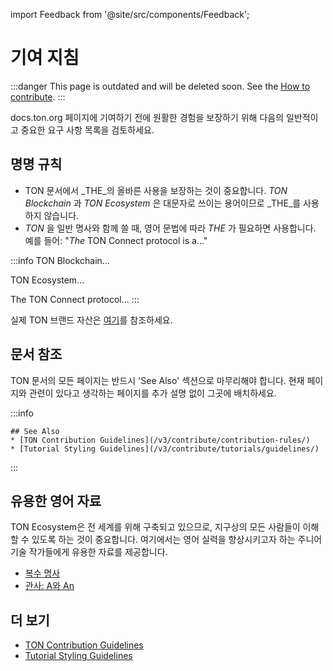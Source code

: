 import Feedback from '@site/src/components/Feedback';

# 기여 지침

:::danger
This page is outdated and will be deleted soon.
See the [How to contribute](/v3/contribute/).
:::

docs.ton.org 페이지에 기여하기 전에 원활한 경험을 보장하기 위해 다음의 일반적이고 중요한 요구 사항 목록을 검토하세요.

## 명명 규칙

- TON 문서에서 _THE_의 올바른 사용을 보장하는 것이 중요합니다. *TON Blockchain* 과 *TON Ecosystem* 은 대문자로 쓰이는 용어이므로 _THE_를 사용하지 않습니다.
- *TON* 을 일반 명사와 함께 쓸 때, 영어 문법에 따라 *THE* 가 필요하면 사용합니다. 예를 들어: "*The* TON Connect protocol is a..."

:::info
TON Blockchain...

TON Ecosystem...

The TON Connect protocol...
:::

실제 TON 브랜드 자산은 [여기](https://ton.org/en/brand-assets)를 참조하세요.

## 문서 참조

TON 문서의 모든 페이지는 반드시 'See Also' 섹션으로 마무리해야 합니다. 현재 페이지와 관련이 있다고 생각하는 페이지를 추가 설명 없이 그곳에 배치하세요.

:::info

```
## See Also
* [TON Contribution Guidelines](/v3/contribute/contribution-rules/)
* [Tutorial Styling Guidelines](/v3/contribute/tutorials/guidelines/)
```

:::

## 유용한 영어 자료

TON Ecosystem은 전 세계를 위해 구축되고 있으므로, 지구상의 모든 사람들이 이해할 수 있도록 하는 것이 중요합니다. 여기에서는 영어 실력을 향상시키고자 하는 주니어 기술 작가들에게 유용한 자료를 제공합니다.

- [복수 명사](https://www.grammarly.com/blog/plural-nouns/)
- [관사: A와 An](https://owl.purdue.edu/owl/general_writing/grammar/articles_a_versus_an.html)

## 더 보기

- [TON Contribution Guidelines](/v3/contribute/contribution-rules/)
- [Tutorial Styling Guidelines](/v3/contribute/tutorials/guidelines/)

<Feedback />

